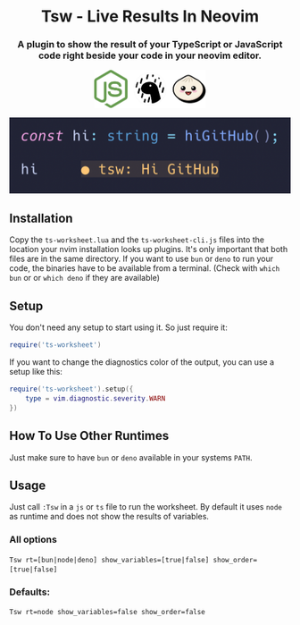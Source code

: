 <h1 align="center">Tsw - Live Results In Neovim</h1>
<h3 align="center">A plugin to show the result of your TypeScript or JavaScript code right beside your code in your neovim editor.</h3>

<div align="center">
<img src="imgs/support.png" width="200" alt="Supported Runtimes" />
</div>

![main.png](imgs/main.png)
## Installation
Copy the `ts-worksheet.lua` and the `ts-worksheet-cli.js` files into the location your nvim installation looks up plugins. It's only important that both files are in the same directory.
If you want to use `bun` or `deno` to run your code, the binaries have to be available from a terminal. (Check with `which bun` or or `which deno` if they are available)

## Setup
You don't need any setup to start using it. So just require it:
```lua
require('ts-worksheet')
```

If you want to change the diagnostics color of the output, you can use a setup like this:
```lua
require('ts-worksheet').setup({
    type = vim.diagnostic.severity.WARN
})
```

## How To Use Other Runtimes
Just make sure to have `bun` or `deno` available in your systems `PATH`.

## Usage
Just call `:Tsw` in a `js` or `ts` file to run the worksheet. 
By default it uses `node` as runtime and does not show the results of variables.

### All options
`Tsw rt=[bun|node|deno] show_variables=[true|false] show_order=[true|false]`

### Defaults:
`Tsw rt=node show_variables=false show_order=false`
